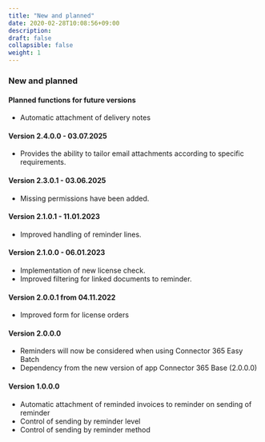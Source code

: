 ```yaml
---
title: "New and planned"
date: 2020-02-28T10:08:56+09:00
description: 
draft: false
collapsible: false
weight: 1
---
```


### New and planned

#### Planned functions for future versions
- Automatic attachment of delivery notes

#### Version 2.4.0.0 - 03.07.2025
- Provides the ability to tailor email attachments according to specific requirements.

#### Version 2.3.0.1 - 03.06.2025
- Missing permissions have been added.

#### Version 2.1.0.1 - 11.01.2023
- Improved handling of reminder lines.

#### Version 2.1.0.0 - 06.01.2023
- Implementation of new license check.
- Improved filtering for linked documents to reminder.

#### Version 2.0.0.1 from 04.11.2022
 - Improved form for license orders

#### Version 2.0.0.0
- Reminders will now be considered when using Connector 365 Easy Batch
- Dependency from the new version of app Connector 365 Base (2.0.0.0)

#### Version 1.0.0.0
- Automatic attachment of reminded invoices to reminder on sending of reminder
- Control of sending by reminder level
- Control of sending by reminder method

